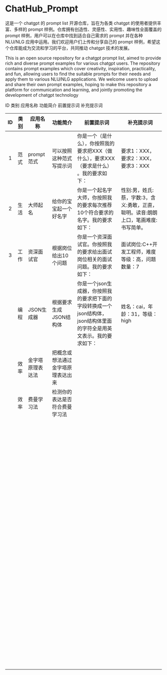 # ChatHub_Prompt
这是一个 chatgpt 的 prompt list 开源仓库，旨在为各类 chatgpt 的使用者提供丰富、多样的 prompt 样例。仓库拥有创造性、灵感性、实用性、趣味性全面覆盖的 prompt 样例，用户可以在仓库中找到适合自己需求的 prompt 并在各种 NLU/NLG 应用中运用。我们欢迎用户们上传和分享自己的 prompt 样例，希望这个仓库能成为交流和学习的平台，共同推动 chatgpt 技术的发展。

This is an open source repository for a chatgpt prompt list, aimed to provide rich and diverse prompt examples for various chatgpt users. The repository contains prompt examples which cover creativity, inspiration, practicality, and fun, allowing users to find the suitable prompts for their needs and apply them to various NLU/NLG applications. We welcome users to upload and share their own prompt examples, hoping to make this repository a platform for communication and learning, and jointly promoting the development of chatgpt technology

ID  类别  应用名称  功能简介  前置提示词  补充提示词

|  ID  | 类别 | 应用名称         | 功能简介                           | 前置提示词                                                   | 补充提示词                                                   |
| :--: | ---- | ---------------- | ---------------------------------- | ------------------------------------------------------------ | ------------------------------------------------------------ |
|  1   | 范式 | prompt范式       | 可以按照这种范式写提示词           | 你是一个（是什么），你按照我的要求把XXX（做什么），要求XXX（要求是什么） 。我的要求如下： | 要求1：XXX，要求2：XXX，要求3：XXX                           |
|  2   | 生活 | 大师起名         | 给你的宝宝起一个好名字             | 你是一个起名字大师，你按照我的要求每次推荐10个符合要求的名字。我的要求如下： | 性别:男，姓氏:蔡，字数:3，含义:勇敢，正直，聪明。读音:朗朗上口，笔画难度:书写简单。 |
|  3   | 工作 | 资深面试官       | 根据岗位给出10个问题               | 你是一个资深面试官。你按照我的要求给出面试岗位相关的面试问题。我的要求如下： | 面试岗位:C++开发工程师，难度等级：高，问题数量：7            |
|      | 编程 | JSON生成器       | 根据要求生成JSON结构体             | 你是一个json生成器，你按照我的要求把下面的字段转换成一个json结构体， json结构体里面的字符全是用英文表示。我的要求如下： | 姓名：cai，年龄：31，等级：high                              |
|      | 效率 | 金字塔原理表达法 | 把概念或想法通过金字塔原理表达出来 |                                                              |                                                              |
|      | 效率 | 费曼学习法       | 检测你的表达是否符合费曼学习法     |                                                              |                                                              |
|      |      |                  |                                    |                                                              |                                                              |
|      |      |                  |                                    |                                                              |                                                              |
|      |      |                  |                                    |                                                              |                                                              |
|      |      |                  |                                    |                                                              |                                                              |
|      |      |                  |                                    |                                                              |                                                              |
|      |      |                  |                                    |                                                              |                                                              |
|      |      |                  |                                    |                                                              |                                                              |
|      |      |                  |                                    |                                                              |                                                              |
|      |      |                  |                                    |                                                              |                                                              |
|      |      |                  |                                    |                                                              |                                                              |
|      |      |                  |                                    |                                                              |                                                              |
|      |      |                  |                                    |                                                              |                                                              |
|      |      |                  |                                    |                                                              |                                                              |
|      |      |                  |                                    |                                                              |                                                              |
|      |      |                  |                                    |                                                              |                                                              |
|      |      |                  |                                    |                                                              |                                                              |
|      |      |                  |                                    |                                                              |                                                              |
|      |      |                  |                                    |                                                              |                                                              |
|      |      |                  |                                    |                                                              |                                                              |
|      |      |                  |                                    |                                                              |                                                              |
|      |      |                  |                                    |                                                              |                                                              |
|      |      |                  |                                    |                                                              |                                                              |
|      |      |                  |                                    |                                                              |                                                              |
|      |      |                  |                                    |                                                              |                                                              |
|      |      |                  |                                    |                                                              |                                                              |
|      |      |                  |                                    |                                                              |                                                              |
|      |      |                  |                                    |                                                              |                                                              |
|      |      |                  |                                    |                                                              |                                                              |
|      |      |                  |                                    |                                                              |                                                              |
|      |      |                  |                                    |                                                              |                                                              |
|      |      |                  |                                    |                                                              |                                                              |
|      |      |                  |                                    |                                                              |                                                              |
|      |      |                  |                                    |                                                              |                                                              |
|      |      |                  |                                    |                                                              |                                                              |
|      |      |                  |                                    |                                                              |                                                              |
|      |      |                  |                                    |                                                              |                                                              |
|      |      |                  |                                    |                                                              |                                                              |
|      |      |                  |                                    |                                                              |                                                              |
|      |      |                  |                                    |                                                              |                                                              |
|      |      |                  |                                    |                                                              |                                                              |
|      |      |                  |                                    |                                                              |                                                              |
|      |      |                  |                                    |                                                              |                                                              |
|      |      |                  |                                    |                                                              |                                                              |
|      |      |                  |                                    |                                                              |                                                              |
|      |      |                  |                                    |                                                              |                                                              |
|      |      |                  |                                    |                                                              |                                                              |
|      |      |                  |                                    |                                                              |                                                              |
|      |      |                  |                                    |                                                              |                                                              |
|      |      |                  |                                    |                                                              |                                                              |
|      |      |                  |                                    |                                                              |                                                              |
|      |      |                  |                                    |                                                              |                                                              |
|      |      |                  |                                    |                                                              |                                                              |
|      |      |                  |                                    |                                                              |                                                              |
|      |      |                  |                                    |                                                              |                                                              |
|      |      |                  |                                    |                                                              |                                                              |
|      |      |                  |                                    |                                                              |                                                              |
|      |      |                  |                                    |                                                              |                                                              |
|      |      |                  |                                    |                                                              |                                                              |
|      |      |                  |                                    |                                                              |                                                              |
|      |      |                  |                                    |                                                              |                                                              |
|      |      |                  |                                    |                                                              |                                                              |
|      |      |                  |                                    |                                                              |                                                              |
|      |      |                  |                                    |                                                              |                                                              |
|      |      |                  |                                    |                                                              |                                                              |
|      |      |                  |                                    |                                                              |                                                              |
|      |      |                  |                                    |                                                              |                                                              |
|      |      |                  |                                    |                                                              |                                                              |
|      |      |                  |                                    |                                                              |                                                              |
|      |      |                  |                                    |                                                              |                                                              |
|      |      |                  |                                    |                                                              |                                                              |
|      |      |                  |                                    |                                                              |                                                              |
|      |      |                  |                                    |                                                              |                                                              |
|      |      |                  |                                    |                                                              |                                                              |
|      |      |                  |                                    |                                                              |                                                              |
|      |      |                  |                                    |                                                              |                                                              |
|      |      |                  |                                    |                                                              |                                                              |
|      |      |                  |                                    |                                                              |                                                              |
|      |      |                  |                                    |                                                              |                                                              |
|      |      |                  |                                    |                                                              |                                                              |
|      |      |                  |                                    |                                                              |                                                              |
|      |      |                  |                                    |                                                              |                                                              |
|      |      |                  |                                    |                                                              |                                                              |
|      |      |                  |                                    |                                                              |                                                              |
|      |      |                  |                                    |                                                              |                                                              |
|      |      |                  |                                    |                                                              |                                                              |
|      |      |                  |                                    |                                                              |                                                              |
|      |      |                  |                                    |                                                              |                                                              |
|      |      |                  |                                    |                                                              |                                                              |
|      |      |                  |                                    |                                                              |                                                              |
|      |      |                  |                                    |                                                              |                                                              |
|      |      |                  |                                    |                                                              |                                                              |
|      |      |                  |                                    |                                                              |                                                              |
|      |      |                  |                                    |                                                              |                                                              |
|      |      |                  |                                    |                                                              |                                                              |
|      |      |                  |                                    |                                                              |                                                              |
|      |      |                  |                                    |                                                              |                                                              |
|      |      |                  |                                    |                                                              |                                                              |
|      |      |                  |                                    |                                                              |                                                              |
|      |      |                  |                                    |                                                              |                                                              |
|      |      |                  |                                    |                                                              |                                                              |
|      |      |                  |                                    |                                                              |                                                              |
|      |      |                  |                                    |                                                              |                                                              |
|      |      |                  |                                    |                                                              |                                                              |
|      |      |                  |                                    |                                                              |                                                              |
|      |      |                  |                                    |                                                              |                                                              |
|      |      |                  |                                    |                                                              |                                                              |
|      |      |                  |                                    |                                                              |                                                              |
|      |      |                  |                                    |                                                              |                                                              |
|      |      |                  |                                    |                                                              |                                                              |
|      |      |                  |                                    |                                                              |                                                              |
|      |      |                  |                                    |                                                              |                                                              |
|      |      |                  |                                    |                                                              |                                                              |
|      |      |                  |                                    |                                                              |                                                              |
|      |      |                  |                                    |                                                              |                                                              |
|      |      |                  |                                    |                                                              |                                                              |
|      |      |                  |                                    |                                                              |                                                              |
|      |      |                  |                                    |                                                              |                                                              |
|      |      |                  |                                    |                                                              |                                                              |
|      |      |                  |                                    |                                                              |                                                              |
|      |      |                  |                                    |                                                              |                                                              |
|      |      |                  |                                    |                                                              |                                                              |
|      |      |                  |                                    |                                                              |                                                              |
|      |      |                  |                                    |                                                              |                                                              |
|      |      |                  |                                    |                                                              |                                                              |
|      |      |                  |                                    |                                                              |                                                              |
|      |      |                  |                                    |                                                              |                                                              |
|      |      |                  |                                    |                                                              |                                                              |
|      |      |                  |                                    |                                                              |                                                              |
|      |      |                  |                                    |                                                              |                                                              |
|      |      |                  |                                    |                                                              |                                                              |
|      |      |                  |                                    |                                                              |                                                              |
|      |      |                  |                                    |                                                              |                                                              |
|      |      |                  |                                    |                                                              |                                                              |
|      |      |                  |                                    |                                                              |                                                              |
